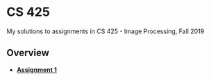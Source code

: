 # CS 425

My solutions to assignments in CS 425 - Image Processing, Fall 2019

## Overview

- [**Assignment 1**](./assignment1)

